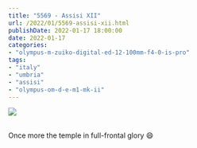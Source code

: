 ```yaml
---
title: "5569 - Assisi XII"
url: /2022/01/5569-assisi-xii.html
publishDate: 2022-01-17 18:00:00
date: 2022-01-17
categories:
- "olympus-m-zuiko-digital-ed-12-100mm-f4-0-is-pro"
tags:
- "italy"
- "umbria"
- "assisi"
- "olympus-om-d-e-m1-mk-ii"
---
```

<div class="container">
<div class="center"><a target="_blank" href="https://d25zfm9zpd7gm5.cloudfront.net/1200x1200/2019/20190903_112935_lr.jpg"><img class="webfeedsFeaturedVisual" src="https://d25zfm9zpd7gm5.cloudfront.net/0600x0600/2019/20190903_112935_lr.jpg" /></a></div>
</div>
<br />

Once more the temple in full-frontal glory :smile:

